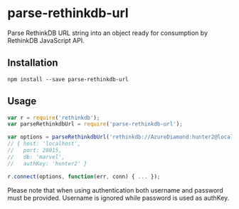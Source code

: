 parse-rethinkdb-url
===================

Parse RethinkDB URL string into an object ready for consumption by RethinkDB JavaScript API.

Installation
------------

```
npm install --save parse-rethinkdb-url
```


Usage
-----

```javascript
var r = require('rethinkdb');
var parseRethinkdbUrl = require('parse-rethinkdb-url');

var options = parseRethinkdbUrl('rethinkdb://AzureDiamond:hunter2@localhost:28015/marvel');
// { host: 'localhost',
//   port: 28015,
//   db: 'marvel',
//   authKey: 'hunter2' }

r.connect(options, function(err, conn) { ... });
```

Please note that when using authentication both username and password must be provided.
Username is ignored while password is used as authKey.
